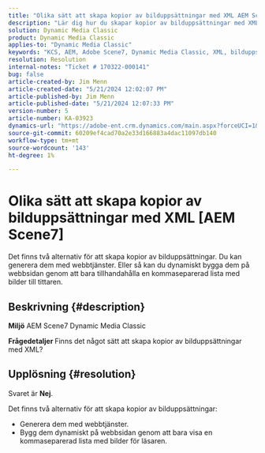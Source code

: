 ```yaml
---
title: "Olika sätt att skapa kopior av bilduppsättningar med XML AEM Scene7"
description: "Lär dig hur du skapar kopior av bilduppsättningar med XML."
solution: Dynamic Media Classic
product: Dynamic Media Classic
applies-to: "Dynamic Media Classic"
keywords: "KCS, AEM, Adobe Scene7, Dynamic Media Classic, XML, bilduppsättningar, kopior, Adobe Experience Manager, How To"
resolution: Resolution
internal-notes: "Ticket # 170322-000141"
bug: false
article-created-by: Jim Menn
article-created-date: "5/21/2024 12:02:07 PM"
article-published-by: Jim Menn
article-published-date: "5/21/2024 12:07:33 PM"
version-number: 5
article-number: KA-03923
dynamics-url: "https://adobe-ent.crm.dynamics.com/main.aspx?forceUCI=1&pagetype=entityrecord&etn=knowledgearticle&id=e60143ec-6917-ef11-9f8a-6045bd006268"
source-git-commit: 60209ef4cad70a2e33d166883a4dac11097db140
workflow-type: tm+mt
source-wordcount: '143'
ht-degree: 1%

---
```


# Olika sätt att skapa kopior av bilduppsättningar med XML [AEM Scene7]


Det finns två alternativ för att skapa kopior av bilduppsättningar. Du kan generera dem med webbtjänster. Eller så kan du dynamiskt bygga dem på webbsidan genom att bara tillhandahålla en kommaseparerad lista med bilder till tittaren.

## Beskrivning {#description}


<b>Miljö</b>
AEM Scene7 Dynamic Media Classic

<b>Frågedetaljer </b>
Finns det något sätt att skapa kopior av bilduppsättningar med XML?


## Upplösning {#resolution}


Svaret är <b>Nej</b>.

Det finns två alternativ för att skapa kopior av bilduppsättningar:

- Generera dem med webbtjänster.
- Bygg dem dynamiskt på webbsidan genom att bara visa en kommaseparerad lista med bilder för läsaren.



